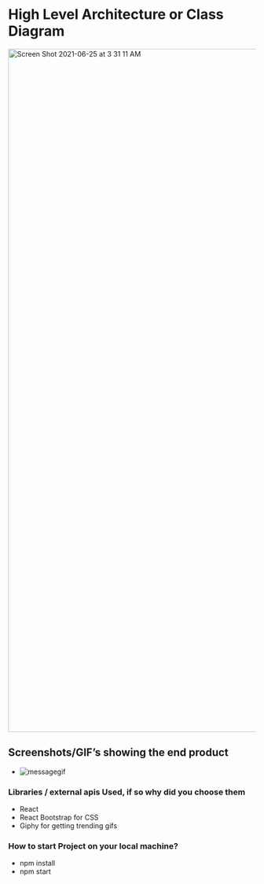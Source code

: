 # High Level Architecture or Class Diagram

<img width="1390" alt="Screen Shot 2021-06-25 at 3 31 11 AM" src="https://user-images.githubusercontent.com/37486793/123411883-cd6fc700-d565-11eb-8abb-cfb424d3d8f4.png">


## Screenshots/GIF’s showing the end product

- ![messagegif](https://user-images.githubusercontent.com/37486793/123413021-1d02c280-d567-11eb-8767-998044a14a26.gif)


### Libraries / external apis Used, if so why did you choose them
- React
- React Bootstrap for CSS
- Giphy for getting trending gifs

### How to start Project on your local machine?
- npm install
- npm start
